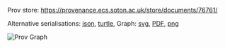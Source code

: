 
Prov store: https://provenance.ecs.soton.ac.uk/store/documents/76761/
	
Alternative serialisations: [json](https://provenance.ecs.soton.ac.uk/store/documents/76761.json), [turtle](https://provenance.ecs.soton.ac.uk/store/documents/76761.ttl), 
Graph: [svg](https://provenance.ecs.soton.ac.uk/store/documents/76761.svg), [PDF](https://provenance.ecs.soton.ac.uk/store/documents/76761.pdf), [png](https://provenance.ecs.soton.ac.uk/store/documents/76761.png)

![Prov Graph](https://provenance.ecs.soton.ac.uk/store/documents/76761.png)

		
